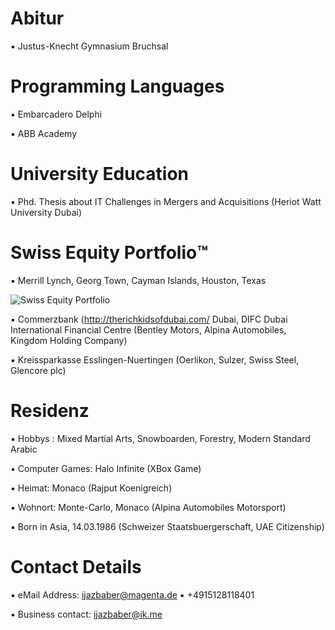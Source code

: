 # Abitur

▪︎ Justus-Knecht Gymnasium Bruchsal

# Programming Languages 

▪︎ Embarcadero Delphi 

▪︎ ABB Academy

# University Education 

▪︎ Phd. Thesis about IT Challenges in Mergers and Acquisitions (Heriot Watt University Dubai)

# Swiss Equity Portfolio™️

▪︎ Merrill Lynch, Georg Town, Cayman Islands, Houston, Texas 

![Swiss Equity Portfolio](https://user-images.githubusercontent.com/95079463/160344274-85d86ad3-b3f5-4852-836c-09f5bb1e9170.png)

▪︎ Commerzbank (http://therichkidsofdubai.com/ Dubai, DIFC Dubai International Financial Centre (Bentley Motors, Alpina Automobiles, Kingdom Holding Company)

▪︎ Kreissparkasse Esslingen-Nuertingen (Oerlikon, Sulzer, Swiss Steel, Glencore plc)

# Residenz 

▪︎ Hobbys : Mixed Martial Arts, Snowboarden, Forestry, Modern Standard Arabic

▪︎ Computer Games: Halo Infinite (XBox Game)

▪︎ Heimat: Monaco (Rajput Koenigreich)

▪︎ Wohnort: Monte-Carlo, Monaco (Alpina Automobiles Motorsport)

▪︎ Born in Asia, 14.03.1986  (Schweizer Staatsbuergerschaft, UAE Citizenship)

# Contact Details 

▪︎ eMail Address: ijazbaber@magenta.de ▪︎ +4915128118401 

▪︎ Business contact: ijazbaber@ik.me


